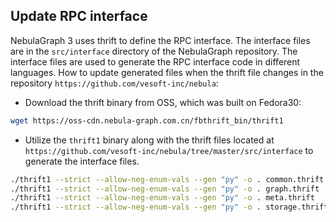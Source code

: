 ## Update RPC interface

NebulaGraph 3 uses thrift to define the RPC interface. The interface files are in the `src/interface` directory of the NebulaGraph repository. The interface files are used to generate the RPC interface code in different languages.
How to update generated files when the thrift file changes in the repository `https://github.com/vesoft-inc/nebula`:

- Download the thrift binary from OSS, which was built on Fedora30:

```bash
wget https://oss-cdn.nebula-graph.com.cn/fbthrift_bin/thrift1
```

- Utilize the `thrift1` binary along with the thrift files located at `https://github.com/vesoft-inc/nebula/tree/master/src/interface` to generate the interface files.

```bash
./thrift1 --strict --allow-neg-enum-vals --gen "py" -o . common.thrift
./thrift1 --strict --allow-neg-enum-vals --gen "py" -o . graph.thrift
./thrift1 --strict --allow-neg-enum-vals --gen "py" -o . meta.thrift
./thrift1 --strict --allow-neg-enum-vals --gen "py" -o . storage.thrift
```